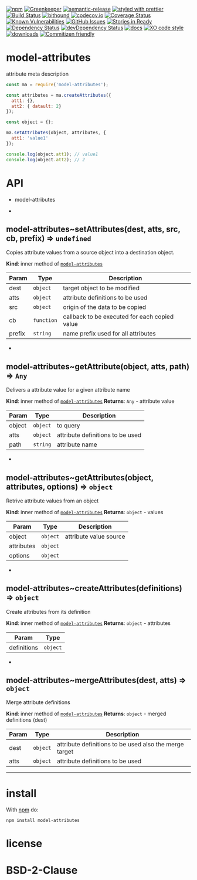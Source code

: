 [![npm](https://img.shields.io/npm/v/model-attributes.svg)](https://www.npmjs.com/package/model-attributes)
[![Greenkeeper](https://badges.greenkeeper.io/arlac77/model-attributes.svg)](https://greenkeeper.io/)
[![semantic-release](https://img.shields.io/badge/%20%20%F0%9F%93%A6%F0%9F%9A%80-semantic--release-e10079.svg)](https://github.com/arlac77/model-attributes)
[![styled with prettier](https://img.shields.io/badge/styled_with-prettier-ff69b4.svg)](https://github.com/prettier/prettier)
[![Build Status](https://secure.travis-ci.org/arlac77/model-attributes.png)](http://travis-ci.org/arlac77/model-attributes)
[![bithound](https://www.bithound.io/github/arlac77/model-attributes/badges/score.svg)](https://www.bithound.io/github/arlac77/model-attributes)
[![codecov.io](http://codecov.io/github/arlac77/model-attributes/coverage.svg?branch=master)](http://codecov.io/github/arlac77/model-attributes?branch=master)
[![Coverage Status](https://coveralls.io/repos/arlac77/model-attributes/badge.svg)](https://coveralls.io/r/arlac77/model-attributes)
[![Known Vulnerabilities](https://snyk.io/test/github/arlac77/model-attributes/badge.svg)](https://snyk.io/test/github/arlac77/model-attributes)
[![GitHub Issues](https://img.shields.io/github/issues/arlac77/model-attributes.svg?style=flat-square)](https://github.com/arlac77/model-attributes/issues)
[![Stories in Ready](https://badge.waffle.io/arlac77/model-attributes.svg?label=ready&title=Ready)](http://waffle.io/arlac77/model-attributes)
[![Dependency Status](https://david-dm.org/arlac77/model-attributes.svg)](https://david-dm.org/arlac77/model-attributes)
[![devDependency Status](https://david-dm.org/arlac77/model-attributes/dev-status.svg)](https://david-dm.org/arlac77/model-attributes#info=devDependencies)
[![docs](http://inch-ci.org/github/arlac77/model-attributes.svg?branch=master)](http://inch-ci.org/github/arlac77/model-attributes)
[![XO code style](https://img.shields.io/badge/code_style-XO-5ed9c7.svg)](https://github.com/sindresorhus/xo)
[![downloads](http://img.shields.io/npm/dm/model-attributes.svg?style=flat-square)](https://npmjs.org/package/model-attributes)
[![Commitizen friendly](https://img.shields.io/badge/commitizen-friendly-brightgreen.svg)](http://commitizen.github.io/cz-cli/)

model-attributes
==========
attribute meta description

```javascript
const ma = require('model-attributes');

const attributes = ma.createAttributes({
  att1: {},
  att2: { datault: 2}
});

const object = {};

ma.setAttributes(object, attributes, {
  att1: 'value1'
});

console.log(object.att1); // value1
console.log(object.att2); // 2
```

# API
- model-attributes

* <a name="module_model-attributes..setAttributes"></a>

## model-attributes~setAttributes(dest, atts, src, cb, prefix) ⇒ <code>undefined</code>
Copies attribute values from a source object into a destination object.

**Kind**: inner method of <code>[model-attributes](#module_model-attributes)</code>

| Param | Type | Description |
| --- | --- | --- |
| dest | <code>object</code> | target object to be modified |
| atts | <code>object</code> | attribute definitions to be used |
| src | <code>object</code> | origin of the data to be copied |
| cb | <code>function</code> | callback to be executed for each copied value |
| prefix | <code>string</code> | name prefix used for all attributes |


* <a name="module_model-attributes..getAttribute"></a>

## model-attributes~getAttribute(object, atts, path) ⇒ <code>Any</code>
Delivers a attribute value for a given attribute name

**Kind**: inner method of <code>[model-attributes](#module_model-attributes)</code>
**Returns**: <code>Any</code> - attribute value

| Param | Type | Description |
| --- | --- | --- |
| object | <code>object</code> | to query |
| atts | <code>object</code> | attribute definitions to be used |
| path | <code>string</code> | attribute name |


* <a name="module_model-attributes..getAttributes"></a>

## model-attributes~getAttributes(object, attributes, options) ⇒ <code>object</code>
Retrive attribute values from an object

**Kind**: inner method of <code>[model-attributes](#module_model-attributes)</code>
**Returns**: <code>object</code> - values

| Param | Type | Description |
| --- | --- | --- |
| object | <code>object</code> | attribute value source |
| attributes | <code>object</code> |  |
| options | <code>object</code> |  |


* <a name="module_model-attributes..createAttributes"></a>

## model-attributes~createAttributes(definitions) ⇒ <code>object</code>
Create attributes from its definition

**Kind**: inner method of <code>[model-attributes](#module_model-attributes)</code>
**Returns**: <code>object</code> - attributes

| Param | Type |
| --- | --- |
| definitions | <code>object</code> |


* <a name="module_model-attributes..mergeAttributes"></a>

## model-attributes~mergeAttributes(dest, atts) ⇒ <code>object</code>
Merge attribute definitions

**Kind**: inner method of <code>[model-attributes](#module_model-attributes)</code>
**Returns**: <code>object</code> - merged definitions (dest)

| Param | Type | Description |
| --- | --- | --- |
| dest | <code>object</code> | attribute definitions to be used also the merge target |
| atts | <code>object</code> | attribute definitions to be used |


* * *

install
=======

With [npm](http://npmjs.org) do:

```shell
npm install model-attributes
```

license
=======

BSD-2-Clause
=======
